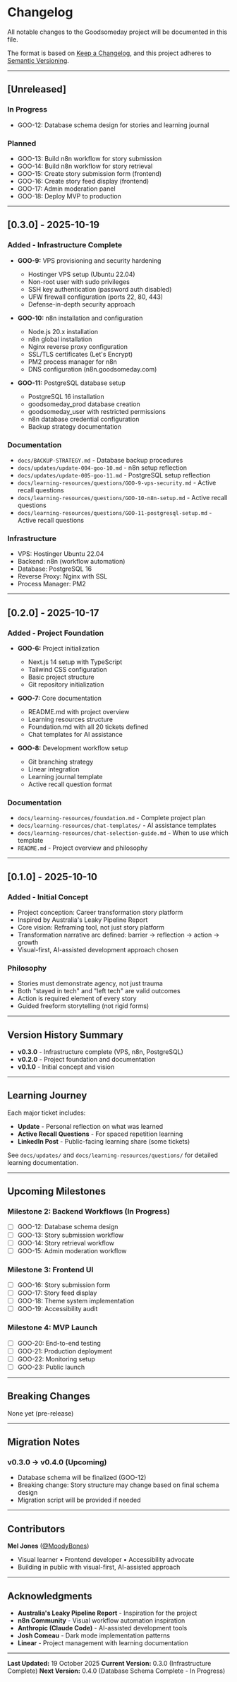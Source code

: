# Changelog

All notable changes to the Goodsomeday project will be documented in this file.

The format is based on [Keep a Changelog](https://keepachangelog.com/en/1.0.0/),
and this project adheres to [Semantic Versioning](https://semver.org/spec/v2.0.0.html).

---

## [Unreleased]

### In Progress
- GOO-12: Database schema design for stories and learning journal

### Planned
- GOO-13: Build n8n workflow for story submission
- GOO-14: Build n8n workflow for story retrieval
- GOO-15: Create story submission form (frontend)
- GOO-16: Create story feed display (frontend)
- GOO-17: Admin moderation panel
- GOO-18: Deploy MVP to production

---

## [0.3.0] - 2025-10-19

### Added - Infrastructure Complete
- **GOO-9:** VPS provisioning and security hardening
  - Hostinger VPS setup (Ubuntu 22.04)
  - Non-root user with sudo privileges
  - SSH key authentication (password auth disabled)
  - UFW firewall configuration (ports 22, 80, 443)
  - Defense-in-depth security approach

- **GOO-10:** n8n installation and configuration
  - Node.js 20.x installation
  - n8n global installation
  - Nginx reverse proxy configuration
  - SSL/TLS certificates (Let's Encrypt)
  - PM2 process manager for n8n
  - DNS configuration (n8n.goodsomeday.com)

- **GOO-11:** PostgreSQL database setup
  - PostgreSQL 16 installation
  - goodsomeday_prod database creation
  - goodsomeday_user with restricted permissions
  - n8n database credential configuration
  - Backup strategy documentation

### Documentation
- `docs/BACKUP-STRATEGY.md` - Database backup procedures
- `docs/updates/update-004-goo-10.md` - n8n setup reflection
- `docs/updates/update-005-goo-11.md` - PostgreSQL setup reflection
- `docs/learning-resources/questions/GOO-9-vps-security.md` - Active recall questions
- `docs/learning-resources/questions/GOO-10-n8n-setup.md` - Active recall questions
- `docs/learning-resources/questions/GOO-11-postgresql-setup.md` - Active recall questions

### Infrastructure
- VPS: Hostinger Ubuntu 22.04
- Backend: n8n (workflow automation)
- Database: PostgreSQL 16
- Reverse Proxy: Nginx with SSL
- Process Manager: PM2

---

## [0.2.0] - 2025-10-17

### Added - Project Foundation
- **GOO-6:** Project initialization
  - Next.js 14 setup with TypeScript
  - Tailwind CSS configuration
  - Basic project structure
  - Git repository initialization

- **GOO-7:** Core documentation
  - README.md with project overview
  - Learning resources structure
  - Foundation.md with all 20 tickets defined
  - Chat templates for AI assistance

- **GOO-8:** Development workflow setup
  - Git branching strategy
  - Linear integration
  - Learning journal template
  - Active recall question format

### Documentation
- `docs/learning-resources/foundation.md` - Complete project plan
- `docs/learning-resources/chat-templates/` - AI assistance templates
- `docs/learning-resources/chat-selection-guide.md` - When to use which template
- `README.md` - Project overview and philosophy

---

## [0.1.0] - 2025-10-10

### Added - Initial Concept
- Project conception: Career transformation story platform
- Inspired by Australia's Leaky Pipeline Report
- Core vision: Reframing tool, not just story platform
- Transformation narrative arc defined: barrier → reflection → action → growth
- Visual-first, AI-assisted development approach chosen

### Philosophy
- Stories must demonstrate agency, not just trauma
- Both "stayed in tech" and "left tech" are valid outcomes
- Action is required element of every story
- Guided freeform storytelling (not rigid forms)

---

## Version History Summary

- **v0.3.0** - Infrastructure complete (VPS, n8n, PostgreSQL)
- **v0.2.0** - Project foundation and documentation
- **v0.1.0** - Initial concept and vision

---

## Learning Journey

Each major ticket includes:
- **Update** - Personal reflection on what was learned
- **Active Recall Questions** - For spaced repetition learning
- **LinkedIn Post** - Public-facing learning share (some tickets)

See `docs/updates/` and `docs/learning-resources/questions/` for detailed learning documentation.

---

## Upcoming Milestones

### Milestone 2: Backend Workflows (In Progress)
- [ ] GOO-12: Database schema design
- [ ] GOO-13: Story submission workflow
- [ ] GOO-14: Story retrieval workflow
- [ ] GOO-15: Admin moderation workflow

### Milestone 3: Frontend UI
- [ ] GOO-16: Story submission form
- [ ] GOO-17: Story feed display
- [ ] GOO-18: Theme system implementation
- [ ] GOO-19: Accessibility audit

### Milestone 4: MVP Launch
- [ ] GOO-20: End-to-end testing
- [ ] GOO-21: Production deployment
- [ ] GOO-22: Monitoring setup
- [ ] GOO-23: Public launch

---

## Breaking Changes

None yet (pre-release)

---

## Migration Notes

### v0.3.0 → v0.4.0 (Upcoming)
- Database schema will be finalized (GOO-12)
- Breaking change: Story structure may change based on final schema design
- Migration script will be provided if needed

---

## Contributors

**Mel Jones** ([@MoodyBones](https://github.com/MoodyBones))
- Visual learner • Frontend developer • Accessibility advocate
- Building in public with visual-first, AI-assisted approach

---

## Acknowledgments

- **Australia's Leaky Pipeline Report** - Inspiration for the project
- **n8n Community** - Visual workflow automation inspiration
- **Anthropic (Claude Code)** - AI-assisted development tools
- **Josh Comeau** - Dark mode implementation patterns
- **Linear** - Project management with learning documentation

---

**Last Updated:** 19 October 2025
**Current Version:** 0.3.0 (Infrastructure Complete)
**Next Version:** 0.4.0 (Database Schema Complete - In Progress)
